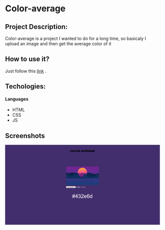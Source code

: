# Color-average

## Project Description:

Color-average is a project I wanted to do for a long time, so basicaly I upload an image and then get the average color of it

## How to use it?

Just follow this [link](https://atndesign.github.io/color-average/) .

## Techologies:

#### Languages

- HTML
- CSS
- JS

## Screenshots

<img src="./screen.png" alt="demo" />
